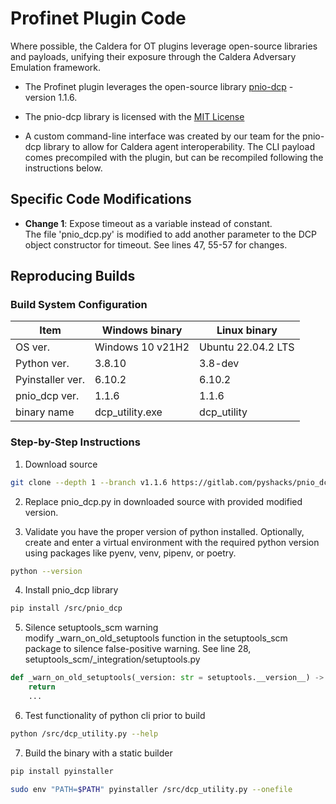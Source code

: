 # Profinet Plugin Code

Where possible, the Caldera for OT plugins leverage open-source libraries and payloads, unifying their exposure through the Caldera Adversary Emulation framework.

* The Profinet plugin leverages the open-source library [pnio-dcp](https://gitlab.com/pyshacks/pnio_dcp/-/tree/v1.1.6?ref_type=tags) - version 1.1.6.

* The pnio-dcp library is licensed with the [MIT License](https://gitlab.com/pyshacks/pnio_dcp/-/blob/v1.1.6/LICENSE.md?ref_type=tags)

* A custom command-line interface was created by our team for the pnio-dcp library to allow for Caldera agent interoperability. The CLI payload comes precompiled with the plugin, but can be recompiled following the instructions below.


## Specific Code Modifications
* __Change 1__: Expose timeout as a variable instead of constant.<br>
The file 'pnio_dcp.py' is modified to add another parameter to the DCP object constructor for timeout. See lines 47, 55-57 for changes.


## Reproducing Builds
### Build System Configuration
| Item            | Windows binary   | Linux binary       |
|---------        |--------------    |-------             |
| OS ver.         | Windows 10 v21H2 | Ubuntu 22.04.2 LTS |
| Python ver.     | 3.8.10           | 3.8-dev            |
| Pyinstaller ver.| 6.10.2           | 6.10.2             |
| pnio_dcp ver.   | 1.1.6            | 1.1.6              |
| binary name     | dcp_utility.exe  | dcp_utility        |


### Step-by-Step Instructions
1. Download source
```sh
git clone --depth 1 --branch v1.1.6 https://gitlab.com/pyshacks/pnio_dcp.git
```
2. Replace pnio_dcp.py in downloaded source with provided modified version.

3. Validate you have the proper version of python installed. Optionally, create and enter a virtual environment with the required python version using packages like pyenv, venv, pipenv, or poetry.

```sh
python --version
```

4. Install pnio_dcp library <br>
```sh
pip install /src/pnio_dcp
```

5. Silence setuptools_scm warning <br>
modify _warn_on_old_setuptools function in the setuptools_scm package to silence false-positive warning. See line 28, setuptools_scm/_integration/setuptools.py <br>

```py
def _warn_on_old_setuptools(_version: str = setuptools.__version__) -> None:
    return
    ...
```

6. Test functionality of python cli prior to build
```sh
python /src/dcp_utility.py --help
```

7. Build the binary with a static builder<br>
```sh
pip install pyinstaller

sudo env "PATH=$PATH" pyinstaller /src/dcp_utility.py --onefile
```